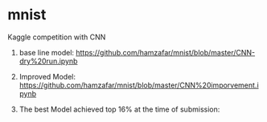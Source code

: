 # mnist
Kaggle competition with CNN
  1. base line model:
     https://github.com/hamzafar/mnist/blob/master/CNN-dry%20run.ipynb
     
  2. Improved Model:
  https://github.com/hamzafar/mnist/blob/master/CNN%20imporvement.ipynb
  
  
  3. The best Model achieved top 16% at the time of submission:
  

